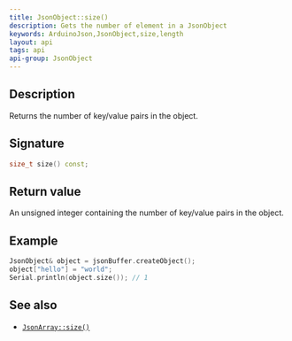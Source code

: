 ```yaml
---
title: JsonObject::size()
description: Gets the number of element in a JsonObject
keywords: ArduinoJson,JsonObject,size,length
layout: api
tags: api
api-group: JsonObject
---
```


## Description

Returns the number of key/value pairs in the object.

## Signature

```c++
size_t size() const;
```

## Return value

An unsigned integer containing the number of key/value pairs in the object.

## Example

```c++
JsonObject& object = jsonBuffer.createObject();
object["hello"] = "world";
Serial.println(object.size()); // 1
```

## See also

* [`JsonArray::size()`]({{site.baseurl}}/api/jsonarray/size/)
